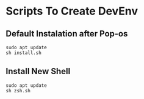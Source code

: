 # Scripts To Create DevEnv

## Default Instalation after Pop-os

```
sudo apt update
sh install.sh
```

## Install New Shell

```
sudo apt update
sh zsh.sh
```
